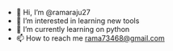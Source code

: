 - 👋 Hi, I’m @ramaraju27
- 👀 I’m interested in learning new tools
- 🌱 I’m currently learning on python
- 📫 How to reach me rama73468@gmail.com

<!---
ramaraju27/ramaraju27 is a ✨ special ✨ repository because its `README.md` (this file) appears on your GitHub profile.
You can click the Preview link to take a look at your changes.
--->
